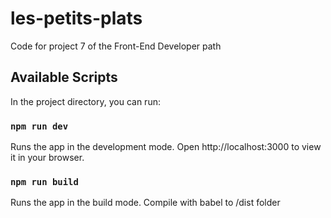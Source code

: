 # les-petits-plats
Code for project 7 of the Front-End Developer path

## Available Scripts

In the project directory, you can run:

### `npm run dev`

Runs the app in the development mode.
Open http://localhost:3000 to view it in your browser.

### `npm run build`

Runs the app in the build mode.
Compile with babel to /dist folder
